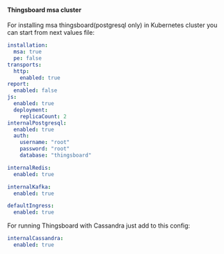 #### Thingsboard msa cluster

For installing msa thingsboard(postgresql only) in Kubernetes cluster you can start from next values file:
```yaml
installation:
  msa: true
  pe: false
transports:
  http:
    enabled: true
report:
  enabled: false
js:
  enabled: true
  deployment:
    replicaCount: 2
internalPostgresql:
  enabled: true
  auth:
    username: "root"
    password: "root"
    database: "thingsboard"

internalRedis:
  enabled: true

internalKafka:
  enabled: true

defaultIngress:
  enabled: true

```

For running Thingsboard with Cassandra just add to this config:
```yaml
internalCassandra:
  enabled: true
```
